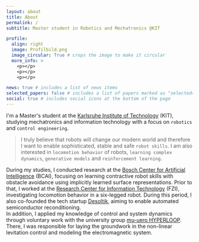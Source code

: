 ```yaml
---
layout: about
title: About
permalink: /
subtitle: Master student in Robotics and Mechatronics @KIT

profile:
  align: right
  image: Profilbild.png
  image_circular: True # crops the image to make it circular
  more_info: >
    <p></p>
    <p></p>
    <p></p>

news: true # includes a list of news items
selected_papers: false # includes a list of papers marked as "selected={true}"
social: true # includes social icons at the bottom of the page
---
```


I'm a Master's student at the [Karlsruhe Institute of Technology](https://www.kit.edu/english/) (KIT), studying mechatronics and information technology with a focus on `robotics` and `control engineering`.

> I truly believe that robots will change our modern world and therefore I want to enable sophisticated, stable and safe `robot skills`. I am also interested in `locomotion behavior` of robots, `learning complex dynamics`, `generative models` and `reinforcement learning`.

During my studies, I conducted research at the [Bosch Center for Artificial Intelligence](https://www.bosch-ai.com/) (BCAI), focusing on learning contractive robot skills with obstacle avoidance using implicitly learned surface representations. Prior to that, I worked at the [Research Center for Information Technology](https://www.fzi.de/en/) (FZI), investigating locomotion behavior in a six-legged robot. During this period, I also co-founded the tech startup [Desoltik](https://desoltik.com/), aiming to enable automated semiconductor reconditioning. \
In addition, I applied my knowledge of control and system dynamics through voluntary work with the university group [mu-uero HYPERLOOP](https://www.mu-zero.de/). There, I was responsible for laying the groundwork in the non-linear levitation control and modeling the electromagnetic system.
